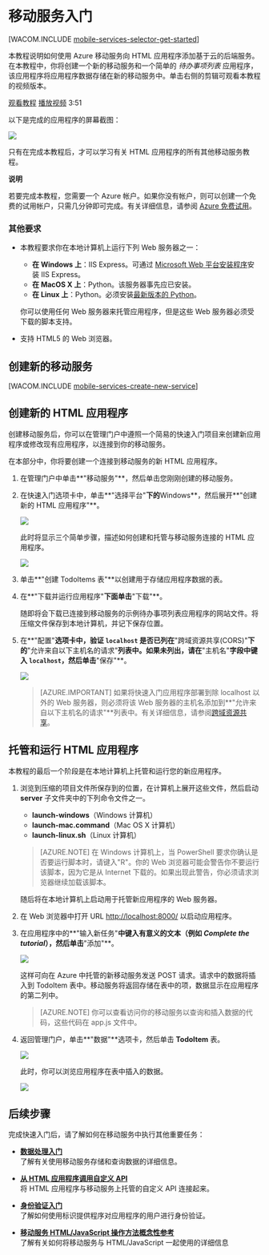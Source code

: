 <properties pageTitle="用于 HTML 5 应用程序的 Azure 移动服务入门" metaKeywords="" description="按照本教程进行操作，开始使用 Azure 移动服务进行 HTML 开发。 " metaCanonical="" services="" documentationCenter="Mobile" title="Get started with Mobile Services" authors="glenga" solutions="" manager="" editor="" />
<tags ms.service=""
    ms.date="11/21/2014"
    wacn.date="04/11/2015"
    />


# <a name="getting-started"> </a>移动服务入门

[WACOM.INCLUDE [mobile-services-selector-get-started](../includes/mobile-services-selector-get-started.md)]

<div class="dev-onpage-video-clear clearfix">
<div class="dev-onpage-left-content">
<p>本教程说明如何使用 Azure 移动服务向 HTML 应用程序添加基于云的后端服务。在本教程中，你将创建一个新的移动服务和一个简单的 <em>待办事项列表</em> 应用程序，该应用程序将应用程序数据存储在新的移动服务中。单击右侧的剪辑可观看本教程的视频版本。</p>
</div>
<div class="dev-onpage-video-wrapper"><a href="http://go.microsoft.com/fwlink/?LinkId=287040" target="_blank" class="label">观看教程</a> <a style="background-image: url('/media/devcenter/mobile/videos/mobile-html-get-started-180x120.png') !important;" href="http://go.microsoft.com/fwlink/?LinkId=287040" target="_blank" class="dev-onpage-video"><span class="icon">播放视频</span></a> <span class="time">3:51</span></div>
</div>
 
以下是完成的应用程序的屏幕截图：

![][0]

只有在完成本教程后，才可以学习有关 HTML 应用程序的所有其他移动服务教程。 

<div class="dev-callout"><strong>说明</strong> <p>若要完成本教程，您需要一个 Azure 帐户。如果你没有帐户，则可以创建一个免费的试用帐户，只需几分钟即可完成。有关详细信息，请参阅 <a href="http://www.windowsazure.cn/zh-cn/pricing/1rmb-trial/?WT.mc_id=A0E0E5C02&amp;returnurl=http%3A%2F%2Fwww.windowsazure.cn%2Fzh-cn%2Fdevelop%2Fmobile%2Ftutorials%2Fget-started-html%2F" target="_blank">Azure 免费试用</a>。</p></div>

### 其他要求

+ 本教程要求你在本地计算机上运行下列 Web 服务器之一：

	+  **在 Windows 上**：IIS Express。可通过 [Microsoft Web 平台安装程序]安装 IIS Express。   
	+  **在 MacOS X 上**：Python。该服务器事先应已安装。
	+  **在 Linux 上**：Python。必须安装[最新版本的 Python]。 
	
	你可以使用任何 Web 服务器来托管应用程序，但是这些 Web 服务器必须受下载的脚本支持。  

+ 支持 HTML5 的 Web 浏览器。


## <a name="create-new-service"> </a>创建新的移动服务

[WACOM.INCLUDE [mobile-services-create-new-service](../includes/mobile-services-create-new-service.md)]

## <h2>创建新的 HTML 应用程序</h2>

创建移动服务后，你可以在管理门户中遵照一个简易的快速入门项目来创建新应用程序或修改现有应用程序，以连接到你的移动服务。 

在本部分中，你将要创建一个连接到移动服务的新 HTML 应用程序。

1.  在管理门户中单击**"移动服务"**，然后单击您刚刚创建的移动服务。

   
2. 在快速入门选项卡中，单击**"选择平台"**下的**Windows**，然后展开**"创建新的 HTML 应用程序"**。

   	![][6]

   	此时将显示三个简单步骤，描述如何创建和托管与移动服务连接的 HTML 应用程序。

  	![][7]

3. 单击**"创建 TodoItems 表"**以创建用于存储应用程序数据的表。

4. 在**"下载并运行应用程序"**下面单击**"下载"**。 

  	随即将会下载已连接到移动服务的示例待办事项列表应用程序的网站文件。将压缩文件保存到本地计算机，并记下保存位置。

5. 在**"配置"**选项卡中，验证 `localhost` 是否已列在**"跨域资源共享(CORS)"**下的**"允许来自以下主机名的请求"**列表中。如果未列出，请在**"主机名"**字段中键入 `localhost`，然后单击**"保存"**。

  	![][9]

	> [AZURE.IMPORTANT] 如果将快速入门应用程序部署到除 localhost 以外的 Web 服务器，则必须将该 Web 服务器的主机名添加到**"允许来自以下主机名的请求"**列表中。有关详细信息，请参阅[跨域资源共享](http://msdn.microsoft.com/library/windowsazure/dn155871.aspx"%20target="_blank)。

## 托管和运行 HTML 应用程序

本教程的最后一个阶段是在本地计算机上托管和运行您的新应用程序。

1. 浏览到压缩的项目文件所保存到的位置，在计算机上展开这些文件，然后启动 **server** 子文件夹中的下列命令文件之一。

	+ **launch-windows**（Windows 计算机） 
	+ **launch-mac.command**（Mac OS X 计算机）
	+ **launch-linux.sh**（Linux 计算机）

	> [AZURE.NOTE] 在 Windows 计算机上，当 PowerShell 要求你确认是否要运行脚本时，请键入"R"。你的 Web 浏览器可能会警告你不要运行该脚本，因为它是从 Internet 下载的。如果出现此警告，你必须请求浏览器继续加载该脚本。

	随后将在本地计算机上启动用于托管新应用程序的 Web 服务器。

2. 在 Web 浏览器中打开 URL <a href="http://localhost:8000/" target="_blank">http://localhost:8000/</a> 以启动应用程序。

3. 在应用程序中的**"输入新任务"**中键入有意义的文本（例如 _Complete the tutorial_），然后单击**"添加"**。

   	![][10]

   	这样可向在 Azure 中托管的新移动服务发送 POST 请求。请求中的数据将插入到 TodoItem 表中。移动服务将返回存储在表中的项，数据显示在应用程序的第二列中。

	> [AZURE.NOTE] 你可以查看访问你的移动服务以查询和插入数据的代码，这些代码在 app.js 文件中。

4. 返回管理门户，单击**"数据"**选项卡，然后单击 **TodoItem** 表。

   	![][11]

   	此时，你可以浏览应用程序在表中插入的数据。

   	![][12]

## <a name="next-steps"> </a>后续步骤
完成快速入门后，请了解如何在移动服务中执行其他重要任务： 

* **[数据处理入门]**
  <br/>了解有关使用移动服务存储和查询数据的详细信息。
  
* **[从 HTML 应用程序调用自定义 API]**
  <br/>将 HTML 应用程序与移动服务上托管的自定义 API 连接起来。

* **[身份验证入门]**
  <br/>了解如何使用标识提供程序对应用程序的用户进行身份验证。

* **[移动服务 HTML/JavaScript 操作方法概念性参考]**
  <br/>了解有关如何将移动服务与 HTML/JavaScript 一起使用的详细信息 

<!-- Anchors. -->
[移动服务入门]:#getting-started
[创建新的移动服务]:#create-new-service
[定义移动服务实例]:#define-mobile-service-instance
[后续步骤]:#next-steps

<!-- Images. -->
[0]: ./media/mobile-services-html-get-started/mobile-quickstart-completed-html.png





[6]: ./media/mobile-services-html-get-started/mobile-portal-quickstart-html.png
[7]: ./media/mobile-services-html-get-started/mobile-quickstart-steps-html.png

[9]: ./media/mobile-services-html-get-started/mobile-services-set-cors-localhost.png
[10]: ./media/mobile-services-html-get-started/mobile-quickstart-startup-html.png
[11]: ./media/mobile-services-html-get-started/mobile-data-tab.png
[12]: ./media/mobile-services-html-get-started/mobile-data-browse.png


<!-- URLs. -->
[数据处理入门]: /zh-cn/documentation/articles/mobile-services-javascript-backend-windows-store-dotnet-get-started-with-data-html
[身份验证入门]: /zh-cn/documentation/articles/mobile-services-javascript-backend-windows-store-dotnet-get-started-with-users-html
[从 HTML 应用程序调用自定义 API]: /zh-cn/documentation/articles/mobile-services-html-call-custom-api 

[管理门户]: https://manage.windowsazure.cn/
[Microsoft Web 平台安装程序]:  http://go.microsoft.com/fwlink/p/?LinkId=286333
[最新版本的 Python]: http://go.microsoft.com/fwlink/p/?LinkId=286342
[移动服务 HTML/JavaScript 操作方法概念性参考]: /zh-cn/documentation/articles/mobile-services-html-how-to-use-client-library
[跨域资源共享]: http://msdn.microsoft.com/library/windowsazure/dn155871.aspx
